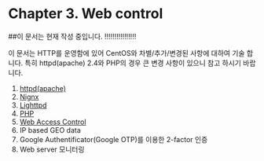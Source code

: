 # Chapter 3. Web control

##이 문서는 현재 작성 중입니다. !!!!!!!!!!!!!!!!


이 문서는 HTTP를 운영함에 있어 CentOS와 차별/추가/변경된 사항에 대하여 기술 합니다. 특히 httpd(apache) 2.4와 PHP의 경우 큰 변경 사항이 있으니 참고 하시기 바랍니다.

1. [httpd(apache)](chapter3-1-httpd.md)
2. [Nignx](chapter3-2-nginx.md)
3. [Lighttpd](chapter3-3-lighttpd.md)
4. [PHP](chapter3-4-php.md)
5. [Web Access Control](chapter3-5-web-acl.md)
  1. IP based GEO data
  2. Google Authentificator(Google OTP)를 이용한 2-factor 인증
6. Web server 모니터링
